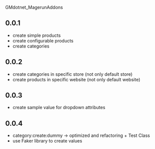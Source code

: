 GMdotnet_MagerunAddons

## 0.0.1
- create simple products
- create configurable products
- create categories

## 0.0.2
- create categories in specific store (not only default store)
- create products in specific website (not only default website)

## 0.0.3
- create sample value for dropdown attributes

## 0.0.4
- category:create:dummy -> optimized and refactoring + Test Class
- use Faker library to create values